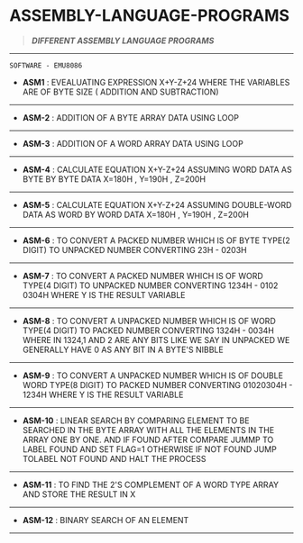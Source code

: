 # ASSEMBLY-LANGUAGE-PROGRAMS

>**_DIFFERENT ASSEMBLY LANGUAGE PROGRAMS_**
___

`SOFTWARE - EMU8086`


- **ASM1** : EVEALUATING EXPRESSION X+Y-Z+24 WHERE THE VARIABLES ARE OF BYTE SIZE ( ADDITION AND SUBTRACTION)
---
- **ASM-2** : ADDITION OF A BYTE ARRAY DATA USING LOOP
---
- **ASM-3** :  ADDITION OF A WORD ARRAY DATA USING LOOP
---
- **ASM-4** : CALCULATE EQUATION X+Y-Z+24 ASSUMING WORD DATA AS BYTE BY BYTE DATA
        X=180H , Y=190H , Z=200H
----
- **ASM-5** : CALCULATE EQUATION X+Y-Z+24 ASSUMING DOUBLE-WORD DATA AS WORD BY WORD DATA
        X=180H , Y=190H , Z=200H
---
- **ASM-6** : TO CONVERT A PACKED NUMBER WHICH IS OF BYTE TYPE(2 DIGIT)  TO UNPACKED NUMBER
	 CONVERTING 23H - 0203H
---
- **ASM-7** : TO CONVERT A PACKED NUMBER WHICH IS OF WORD TYPE(4 DIGIT)  TO UNPACKED NUMBER
	CONVERTING 1234H - 0102 0304H WHERE Y IS THE RESULT VARIABLE 
---
- **ASM-8** : TO CONVERT A UNPACKED NUMBER WHICH IS OF WORD TYPE(4 DIGIT) TO PACKED NUMBER
	CONVERTING 1324H - 0034H WHERE IN 1324,1 AND 2 ARE ANY BITS LIKE WE SAY IN UNPACKED
	WE GENERALLY HAVE 0 AS ANY BIT IN A BYTE'S NIBBLE
---
- **ASM-9** : TO CONVERT A UNPACKED NUMBER WHICH IS OF DOUBLE WORD TYPE(8 DIGIT) TO PACKED NUMBER
	CONVERTING 01020304H - 1234H WHERE Y IS THE RESULT VARIABLE
---
- **ASM-10** : LINEAR SEARCH BY COMPARING ELEMENT TO BE SEARCHED IN THE BYTE ARRAY WITH ALL THE
	 ELEMENTS IN THE ARRAY ONE BY ONE. AND IF FOUND AFTER COMPARE JUMMP TO LABEL FOUND
	 AND SET FLAG=1 OTHERWISE IF NOT FOUND JUMP TOLABEL NOT FOUND AND HALT THE PROCESS 
---
- **ASM-11** : TO FIND THE 2'S COMPLEMENT OF A WORD TYPE ARRAY AND STORE THE RESULT IN X 
---
- **ASM-12** : BINARY SEARCH OF AN ELEMENT
---
